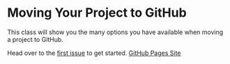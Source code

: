 # Moving Your Project to GitHub

This class will show you the many options you have available when moving a project to GitHub.

Head over to the  [first issue](https://github.com/sophiakaterina5/github-move-template/issues/1) to get started.
[GitHub Pages Site](https://sophiakaterina5.github.io/github-move-template/)
